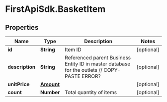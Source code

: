 # FirstApiSdk.BasketItem

## Properties
Name | Type | Description | Notes
------------ | ------------- | ------------- | -------------
**id** | **String** | Item ID | [optional] 
**description** | **String** | Referenced parent Business Entity ID in master database for the outlets // COPY-PASTE ERROR? | [optional] 
**unitPrice** | [**Amount**](Amount.md) |  | [optional] 
**count** | **Number** | Total quantity of items | [optional] 


